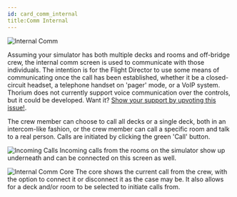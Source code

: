 ```yaml
---
id: card_comm_internal
title:Comm Internal
---
```


![Internal Comm](/docs/card_internalComm_1.jpg)

Assuming your simulator has both multiple decks and rooms and off-bridge crew,
the internal comm screen is used to communicate with those individuals. The
intention is for the Flight Director to use some means of communicating once the
call has been established, whether it be a closed-circuit headset, a telephone
handset on 'pager' mode, or a VoIP system. Thorium does not currently support
voice communication over the controls, but it could be developed. Want it?
[Show your support by upvoting this issue!](https://github.com/Thorium-Sim/thorium/issues/966).

The crew member can choose to call all decks or a single deck, both in an
intercom-like fashion, or the crew member can call a specific room and talk to a
real person. Calls are initiated by clicking the green 'Call' button.

![Incoming Calls](/docs/card_internalComm_2.jpg) Incoming calls from the rooms
on the simulator show up underneath and can be connected on this screen as well.

![Internal Comm Core](/docs/core_internalComm.jpg) The core shows the current
call from the crew, with the option to connect it or disconnect it as the case
may be. It also allows for a deck and/or room to be selected to initiate calls
from.
